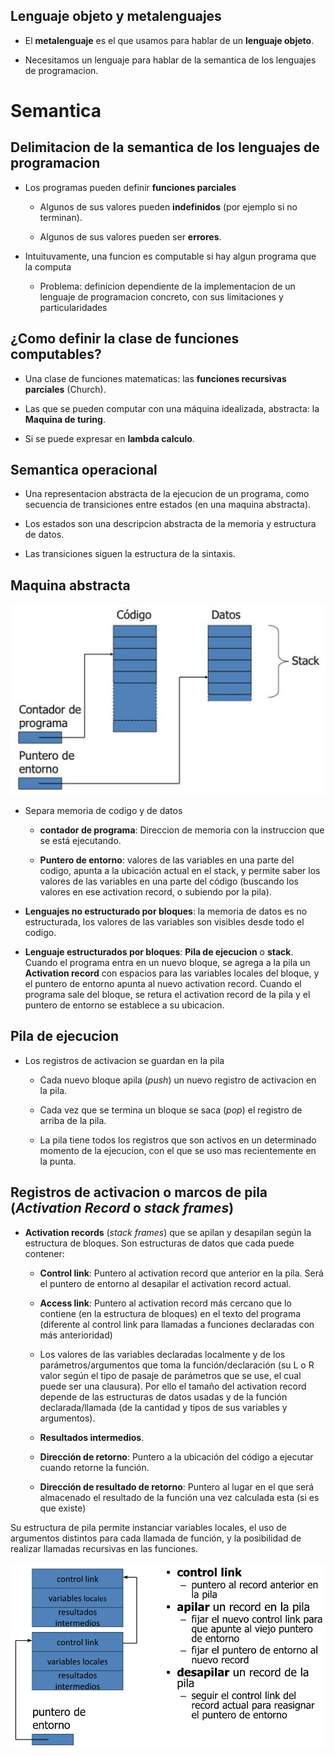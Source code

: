 ## Lenguaje objeto y metalenguajes

* El **metalenguaje** es el que usamos para hablar de un **lenguaje objeto**.

* Necesitamos un lenguaje para hablar de la semantica de los lenguajes de programacion.

# Semantica

## Delimitacion de la semantica de los lenguajes de programacion

* Los programas pueden definir **funciones parciales**

    - Algunos de sus valores pueden **indefinidos** (por ejemplo si no terminan).

    - Algunos de sus valores pueden ser **errores**.

* Intuituvamente, una funcion es computable si hay algun programa que la computa

    - Problema: definicion dependiente de la implementacion de un lenguaje de programacion concreto, con sus limitaciones y particularidades

## ¿Como definir la clase de funciones computables?

* Una clase de funciones matematicas: las **funciones recursivas parciales** (Church).

* Las que se pueden computar con una máquina idealizada, abstracta: la **Maquina de turing**.

* Si se puede expresar en **lambda calculo**.

## Semantica operacional

* Una representacion abstracta de la ejecucion de un programa, como secuencia de transiciones entre estados (en una maquina abstracta).

* Los estados son una descripcion abstracta de la memoria y estructura de datos.

* Las transiciones siguen la estructura de la sintaxis.

## Maquina abstracta

![Maquina abstracta](../Imagenes/maquinaAbstracta.png)

* Separa memoria de codigo y de datos

    - **contador de programa**: Direccion de memoria con la instruccion que se está ejecutando.

    - **Puntero de entorno**: valores de las variables en una parte del codigo, apunta a la ubicación actual en el stack, y permite saber los valores de las variables en una parte del código (buscando los valores en ese activation record, o subiendo por la pila).

* **Lenguajes no estructurado por bloques**: la memoria de datos es no estructurada, los valores de las variables son visibles desde todo el codigo.

* **Lenguaje estructurados por bloques**: **Pila de ejecucion** o **stack**. Cuando el programa entra en un nuevo bloque, se agrega a la pila un **Activation record** con espacios para las variables locales del bloque, y el puntero de entorno apunta al nuevo activation record. Cuando el programa sale del bloque, se retura el activation record de la pila y el puntero de entorno se establece a su ubicacion.

## Pila de ejecucion

* Los registros de activacion se guardan en la pila

    - Cada nuevo bloque apila (*push*) un nuevo registro de activacion en la pila.

    - Cada vez que se termina un bloque se saca (*pop*) el registro de arriba de la pila.

    - La pila tiene todos los registros que son activos en un determinado momento de la ejecucion, con el que se uso mas recientemente en la punta.

## Registros de activacion o marcos de pila (*Activation Record* o *stack frames*)

* **Activation records** (*stack frames*) que se apilan y desapilan según la estructura de bloques. Son estructuras de datos que cada puede contener:

    - **Control link**: Puntero al activation record que anterior en la pila. Será el puntero de entorno al desapilar el activation record actual.

    - **Access link**: Puntero al activation record más cercano que lo contiene (en la estructura de bloques) en el texto del programa (diferente al control link para llamadas a funciones declaradas con más anterioridad)

    - Los valores de las variables declaradas localmente y de los parámetros/argumentos que toma la función/declaración (su L o R valor según el tipo de pasaje de parámetros que se use, el cual puede ser una clausura). Por ello el tamaño del activation record depende de las estructuras de datos usadas y de la función declarada/llamada (de la cantidad y tipos de sus variables y argumentos).

    - **Resultados intermedios**.

    - **Dirección de retorno**: Puntero a la ubicación del código a ejecutar cuando retorne la función.

    - **Dirección de resultado de retorno**: Puntero al lugar en el que será almacenado el resultado de la función una vez calculada esta (si es que existe)

Su estructura de pila permite instanciar variables locales, el uso de argumentos distintos para cada llamada de función, y la posibilidad de realizar llamadas recursivas en las funciones.

![Estructura del Activation Record](../Imagenes/activationRecord.png)

    